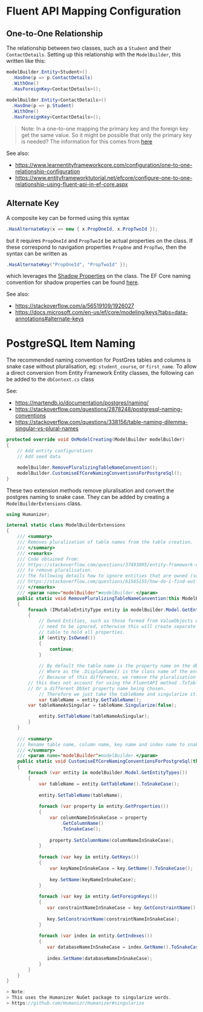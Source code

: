 # Fluent API Mapping Configuration

## One-to-One Relationship
The relationship between two classes, such as a `Student` and their `ContactDetails`.
Setting up this relationship with the `ModelBuilder`, this written like this:
```C#
modelBuilder.Entity<Student>()
  .HasOne(p => p.ContactDetails)
  .WithOne()
  .HasForeignKey<ContactDetails>();
  
modelBuilder.Entity<ContactDetails>()
  .HasOne(p => p.Student)
  .WithOne()
  .HasForeignKey<ContactDetails>();
```

> Note:
> In a one-to-one mapping the primary key and the foreign key get the same value.
> So it might be possible that only the primary key is needed?
> The information for this comes from [here](https://stackoverflow.com/a/51313916/1926027)

See also:
 - https://www.learnentityframeworkcore.com/configuration/one-to-one-relationship-configuration
 - https://www.entityframeworktutorial.net/efcore/configure-one-to-one-relationship-using-fluent-api-in-ef-core.aspx
 
## Alternate Key
A composite key can be formed using this syntax
```C#
.HasAlternateKey(x => new { x.PropOneId, x.PropTwoId });
```
but it requires `PropOneId` and `PropTwoId` be actual properties on the class.
If these correspond to navigation properties `PropOne` and `PropTwo`, then the syntax can be written as
```C#
.HasAlternateKey("PropOneId", "PropTwoId" });
```
which leverages the [Shadow Properties](https://docs.microsoft.com/en-us/ef/core/modeling/shadow-properties) on the class.
The EF Core naming convention for shadow properties can be found [here](https://docs.microsoft.com/en-us/ef/core/modeling/shadow-properties#foreign-key-shadow-properties).

See also:
 - https://stackoverflow.com/a/56519109/1926027
 - https://docs.microsoft.com/en-us/ef/core/modeling/keys?tabs=data-annotations#alternate-keys

# PostgreSQL Item Naming
The recommended naming convention for PostGres tables and columns is snake case without pluralisation, eg: `student_course`, or `first_name`.
To allow a direct conversion from Entity Framework Entity classes, the following can be added to the `dbContext.cs` class

See:
- https://martendb.io/documentation/postgres/naming/
- https://stackoverflow.com/questions/2878248/postgresql-naming-conventions
- https://stackoverflow.com/questions/338156/table-naming-dilemma-singular-vs-plural-names

```C#
protected override void OnModelCreating(ModelBuilder modelBuilder)
{
    // Add entity configurations
    // Add seed data

    modelBuilder.RemovePluralizingTableNameConvention();
    modelBuilder.CustomiseEfCoreNamingConventionsForPostgreSql();
}
```

These two extension methods remove pluralisation and convert the postgres naming to snake case. They can be added by creating a `ModelBuilderExtensions` class.

```C#
using Humanizer;

internal static class ModelBuilderExtensions
{
    /// <summary>
    /// Removes pluralization of table names from the table creation.
    /// </summary>
    /// <remarks>
    /// Code obtained from:
    /// https://stackoverflow.com/questions/37493095/entity-framework-core-rc2-table-name-pluralization
    /// to remove pluralisation.
    /// The following details how to ignore entities that are owned (such as split tables):
    /// https://stackoverflow.com/questions/61565155/how-do-i-find-out-if-a-clrtype-is-owned-in-ef-core .
    /// </remarks>
    /// <param name="modelBuilder">modelBuilder.</param>
    public static void RemovePluralizingTableNameConvention(this ModelBuilder modelBuilder)
    {
        foreach (IMutableEntityType entity in modelBuilder.Model.GetEntityTypes())
        {
            // Owned Entities, such as those formed from ValueObjects with multiple properties (split tables)
            // need to be ignored, otherwise this will create separate tables for them, rather than a single
            // table to hold all properties.
            if (entity.IsOwned())
            {
                continue;
            }
	          
            // By default the table name is the property name on the dbContext (if set), which has an 's' on the end.
            // Where as the .DisplayName() is the class name of the entity.
            // Because of this difference, we remove the pluralisation of the tableName. While we could take the displayName
	    // this does not account for using the FluentAPI method .ToTable("some_name") being used.
	    // Or a different DbSet property name being chosen.
            // Therefore we just take the tableName and singularize it.
            var tableName = entity.GetTableName();
	    var tableNameAsSingular = tableName.Singularize(false);

            entity.SetTableName(tableNameAsSingular);
        }
    }
    
    /// <summary>
    /// Rename table name, column name, key name and index name to snake_case i.e. lower case, word separated by underscore.
    /// </summary>
    /// <param name="modelBuilder">modelBuilder.</param>
    public static void CustomiseEfCoreNamingConventionsForPostgreSql(this ModelBuilder modelBuilder)
    {
        foreach (var entity in modelBuilder.Model.GetEntityTypes())
        {
            var tableName = entity.GetTableName().ToSnakeCase();
            
            entity.SetTableName(tableName);
            
            foreach (var property in entity.GetProperties())
            {
                var columnNameInSnakeCase = property
                    .GetColumnName()
                    .ToSnakeCase();
                
                property.SetColumnName(columnNameInSnakeCase);
            }
            
            foreach (var key in entity.GetKeys())
            {
                var keyNameInSnakeCase = key.GetName().ToSnakeCase();
                
                key.SetName(keyNameInSnakeCase);
            }
            
            foreach (var key in entity.GetForeignKeys())
            {
               var constraintNameInSnakeCase = key.GetConstraintName().ToSnakeCase();
               
               key.SetConstraintName(constraintNameInSnakeCase);
            }
            
            foreach (var index in entity.GetIndexes())
            {
               var databaseNameInSnakeCase = index.GetName().ToSnakeCase();
               
               index.SetName(databaseNameInSnakeCase);
            }
        }
    }
}

> Note:
> This uses the Humanizer NuGet package to singularize words.
> https://github.com/Humanizr/Humanizer#singularize
```
